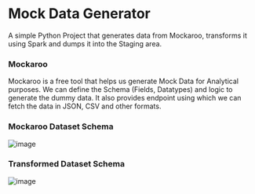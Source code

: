 # Mock Data Generator

A simple Python Project that generates data from Mockaroo, transforms it using Spark and dumps it into the Staging area. 

### Mockaroo
Mockaroo is a free tool that helps us generate Mock Data for Analytical purposes. We can define the Schema (Fields, Datatypes) and logic to generate the dummy data. It also provides endpoint using which we can fetch the data in JSON, CSV and other formats.

### Mockaroo Dataset Schema
![image](https://github.com/Guruprasad21/mock-data-generator/assets/82485635/e5583d1c-21ad-453a-af04-ebf5b73fc912)

### Transformed Dataset Schema
![image](https://github.com/Guruprasad21/mock-data-generator/assets/82485635/22356779-a90a-4f94-8201-d594fdaeb5a4)




